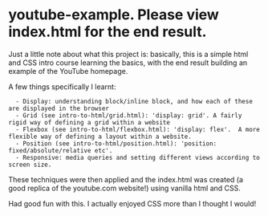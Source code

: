 # youtube-example.  Please view index.html for the end result.

Just a little note about what this project is:  basically, this is a simple html and CSS intro course learning the basics, with the end result building 
an example of the YouTube homepage.

A few things specifically I learnt:

      - Display: understanding block/inline block, and how each of these are displayed in the browser
      - Grid (see intro-to-html/grid.html): 'display: grid'. A fairly rigid way of defining a grid within a website
      - Flexbox (see intro-to-html/flexbox.html): 'display: flex'.  A more flexible way of defining a layout within a website.
      - Position (see intro-to-html/position.html): 'position: fixed/absolute/relative etc'.   
      - Responsive: media queries and setting different views according to screen size.
      
These techniques were then applied and the index.html was created (a good replica of the youtube.com website!) using vanilla html and CSS.  

Had good fun with this.  I actually enjoyed CSS more than I thought I would!
